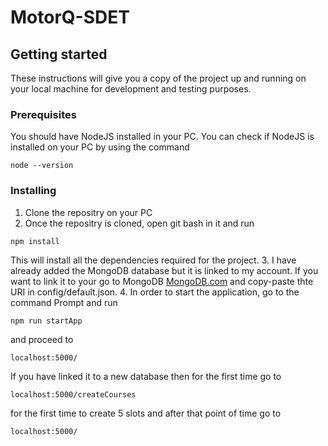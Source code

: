 # MotorQ-SDET

## Getting started

These instructions will give you a copy of the project up and running on your local machine for development and testing purposes. 

### Prerequisites

You should have NodeJS installed in your PC. You can check if NodeJS is installed on your PC by using the command
```
node --version
```

### Installing

1. Clone the repositry on your PC 
2. Once the repositry is cloned, open git bash in it and run
```
npm install
```
This will install all the dependencies required for the project.
3. I have already added the MongoDB database but it is linked to my account. 
If you want to link it to your go to MongoDB [MongoDB.com](http://mongodb.com/) and copy-paste thte URI in config/default.json.
4. In order to start the application, go to the command Prompt and run
```
npm run startApp
```
and proceed to 
```
localhost:5000/
```
If you have linked it to a new database then for the first time go to 
```
localhost:5000/createCourses 
```
for the first time to create 5 slots and after that point of time go to
```
localhost:5000/
```
